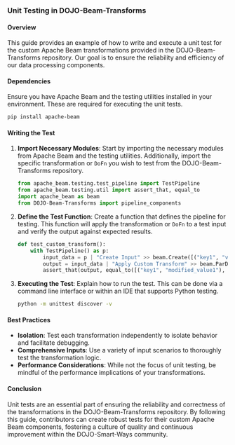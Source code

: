 ### Unit Testing in DOJO-Beam-Transforms

#### Overview
This guide provides an example of how to write and execute a unit test for the custom Apache Beam transformations provided in the DOJO-Beam-Transforms repository. Our goal is to ensure the reliability and efficiency of our data processing components.

#### Dependencies
Ensure you have Apache Beam and the testing utilities installed in your environment. These are required for executing the unit tests.

```bash
pip install apache-beam
```

#### Writing the Test
1. **Import Necessary Modules**: Start by importing the necessary modules from Apache Beam and the testing utilities. Additionally, import the specific transformation or `DoFn` you wish to test from the DOJO-Beam-Transforms repository.

    ```python
    from apache_beam.testing.test_pipeline import TestPipeline
    from apache_beam.testing.util import assert_that, equal_to
    import apache_beam as beam
    from DOJO-Beam-Transforms import pipeline_components
    ```

2. **Define the Test Function**: Create a function that defines the pipeline for testing. This function will apply the transformation or `DoFn` to a test input and verify the output against expected results.

    ```python
    def test_custom_transform():
        with TestPipeline() as p:
            input_data = p | "Create Input" >> beam.Create([("key1", "value1"), ("key2", "value2")])
            output = input_data | "Apply Custom Transform" >> beam.ParDo(custom_transform())
            assert_that(output, equal_to([("key1", "modified_value1"), ("key2", "modified_value2")]), label='CheckOutput')
    ```

3. **Executing the Test**: Explain how to run the test. This can be done via a command line interface or within an IDE that supports Python testing.

    ```bash
    python -m unittest discover -v
    ```

#### Best Practices
- **Isolation**: Test each transformation independently to isolate behavior and facilitate debugging.
- **Comprehensive Inputs**: Use a variety of input scenarios to thoroughly test the transformation logic.
- **Performance Considerations**: While not the focus of unit testing, be mindful of the performance implications of your transformations.

#### Conclusion
Unit tests are an essential part of ensuring the reliability and correctness of the transformations in the DOJO-Beam-Transforms repository. By following this guide, contributors can create robust tests for their custom Apache Beam components, fostering a culture of quality and continuous improvement within the DOJO-Smart-Ways community.
